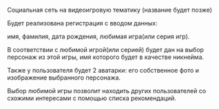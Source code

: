 Социальная сеть на видеоигровую тематику (название будет позже)

Будет реализована регистрация с вводом данных:

имя, 
фамилия, 
дата рождения, 
любимая игра(или серия игр).

В соответствии с любимой игрой(или серией) будет дан на выбор персонаж из этой игры,
имя которого будет в качестве никнейма.

Также у пользователя будет 2 аватарки: его собственное фото и изображение выбранного персонажа.

Выбор любимой игры позволит находить других пользователей со схожими интересами с помощью списка рекомендаций.
